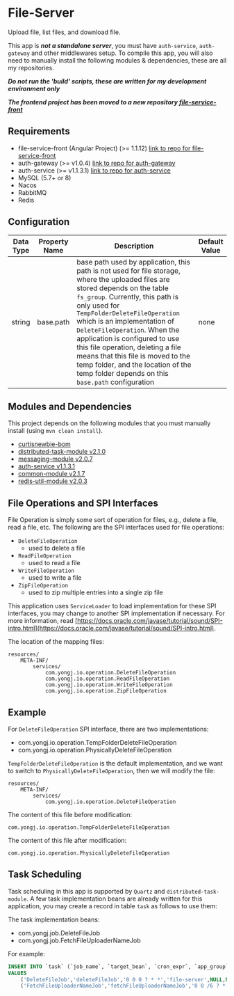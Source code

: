 # File-Server

Upload file, list files, and download file.

This app is ***not a standalone server***, you must have `auth-service`, `auth-gateway` and other middlewares setup. To compile this app, you will also need to manually install the following modules & dependencies, these are all my repositories.

***Do not run the 'build' scripts, these are written for my development environment only***

***The frontend project has been moved to a new repository [file-service-front](https://github.com/CurtisNewbie/file-service-front)***

## Requirements 

- file-service-front (Angular Project) (>= 1.1.12) [link to repo for file-service-front](https://github.com/CurtisNewbie/file-service-front)
- auth-gateway (>= v1.0.4) [link to repo for auth-gateway](https://github.com/CurtisNewbie/auth-gateway)
- auth-service (>= v1.1.3.1) [link to repo for auth-service](https://github.com/CurtisNewbie/auth-service)
- MySQL (5.7+ or 8)
- Nacos 
- RabbitMQ
- Redis

## Configuration

Data Type | Property Name | Description | Default Value
----------|---------------|-------------|---------------
string | base.path | base path used by application, this path is not used for file storage, where the uploaded files are stored depends on the table `fs_group`. Currently, this path is only used for `TempFolderDeleteFileOperation` which is an implementation of `DeleteFileOperation`. When the application is configured to use this file operation, deleting a file means that this file is moved to the temp folder, and the location of the temp folder depends on this `base.path` configuration | none

## Modules and Dependencies

This project depends on the following modules that you must manually install (using `mvn clean install`).

- [curtisnewbie-bom](https://github.com/CurtisNewbie/curtisnewbie-bom)
- [distributed-task-module v2.1.0](https://github.com/CurtisNewbie/distributed-task-module/tree/v2.1.0)
- [messaging-module v2.0.7](https://github.com/CurtisNewbie/messaging-module/tree/v2.0.7)
- [auth-service v1.1.3.1](https://github.com/curtisnewbie/auth-service/tree/v1.1.3.1)
- [common-module v2.1.7](https://github.com/CurtisNewbie/common-module/tree/v2.1.7)
- [redis-util-module v2.0.3](https://github.com/CurtisNewbie/redis-util-module/tree/v2.0.3)


## File Operations and SPI Interfaces

File Operation is simply some sort of operation for files, e.g., delete a file, read a file, etc. The following are the SPI interfaces used for file operations:

- `DeleteFileOperation`
    - used to delete a file
- `ReadFileOperation`
    - used to read a file
- `WriteFileOperation`
    - used to write a file
- `ZipFileOperation`
    - used to zip multiple entries into a single zip file

This application uses `ServiceLoader` to load implementation for these SPI interfaces, you may change to another SPI implementation if necessary. For more information, read [https://docs.oracle.com/javase/tutorial/sound/SPI-intro.html](https://docs.oracle.com/javase/tutorial/sound/SPI-intro.html).

The location of the mapping files:

```
resources/
    META-INF/
        services/
            com.yongj.io.operation.DeleteFileOperation
            com.yongj.io.operation.ReadFileOperation
            com.yongj.io.operation.WriteFileOperation
            com.yongj.io.operation.ZipFileOperation
```

## Example

For `DeleteFileOperation` SPI interface, there are two implementations:

- com.yongj.io.operation.TempFolderDeleteFileOperation 
- com.yongj.io.operation.PhysicallyDeleteFileOperation

`TempFolderDeleteFileOperation` is the default implementation, and we want to switch to `PhysicallyDeleteFileOperation`, then we will modify the file:

```
resources/
    META-INF/
        services/
            com.yongj.io.operation.DeleteFileOperation
```

The content of this file before modification:

```
com.yongj.io.operation.TempFolderDeleteFileOperation
```

The content of this file after modification:

```
com.yongj.io.operation.PhysicallyDeleteFileOperation
```

## Task Scheduling  

Task scheduling in this app is supported by `Quartz` and `distributed-task-module`. A few task implementation beans are already written for this application, you may create a record in table `task` as follows to use them: 

The task implementation beans: 

- com.yongj.job.DeleteFileJob
- com.yongj.job.FetchFileUploaderNameJob

For example:

```sql
INSERT INTO `task` (`job_name`, `target_bean`, `cron_expr`, `app_group`, `last_run_start_time`, `last_run_end_time`, `last_run_by`, `last_run_result`, `enabled`, `concurrent_enabled`, `update_date`, `update_by`) 
VALUES 
    ('DeleteFileJob','deleteFileJob','0 0 0 ? * *','file-server',NULL,NULL,'','',1,0,CURRENT_TIMESTAMP,''),
    ('FetchFileUploaderNameJob','fetchFileUploaderNameJob','0 0 /6 ? * *','file-server',NULL,NULL,'','',0,0,CURRENT_TIMESTAMP,'');
```
    



